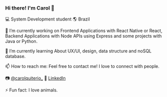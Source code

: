 ### Hi there! I'm Carol  👋

:computer: System Development student 🌎 Brazil

🔭 I’m currently working on
Frontend Applications with React Native or React, Backend Applications with Node APIs using Express and some projects with Java or Python.  

🌱 I’m currently learning 
About UX/UI, design, data structure and noSQL database.

📫 How to reach me: 
Feel free to contact me! I love to connect with people. 

 :camera: [@carolquiterio_](https://instagram.com/carolquiterio_)
 🏢 [LinkedIn](https://www.linkedin.com/in/carolina-quiterio-978419188/)

⚡ Fun fact: 
I love animals.

